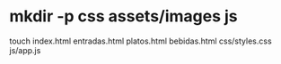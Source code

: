 # mkdir -p css assets/images js
touch index.html entradas.html platos.html bebidas.html css/styles.css js/app.js
